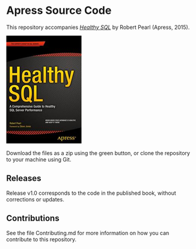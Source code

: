 # Apress Source Code

This repository accompanies [*Healthy SQL*](http://www.apress.com/9781430267737) by Robert Pearl (Apress, 2015).

![Cover image](9781430267737.jpg)

Download the files as a zip using the green button, or clone the repository to your machine using Git.

## Releases

Release v1.0 corresponds to the code in the published book, without corrections or updates.

## Contributions

See the file Contributing.md for more information on how you can contribute to this repository.

